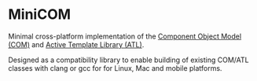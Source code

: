 # MiniCOM
Minimal cross-platform implementation of the [Component Object Model (COM)](https://docs.microsoft.com/en-us/windows/win32/com/the-component-object-model) and [Active Template Library (ATL)](https://docs.microsoft.com/en-us/cpp/atl/atl-com-desktop-components).

Designed as a compatibility library to enable building of existing COM/ATL classes with clang or gcc for for Linux, Mac and mobile platforms. 
